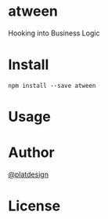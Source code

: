 # atween

Hooking into Business Logic



# Install

`npm install --save atween`

# Usage


# Author

[@platdesign](https://twitter.com/platdesign)

# License
